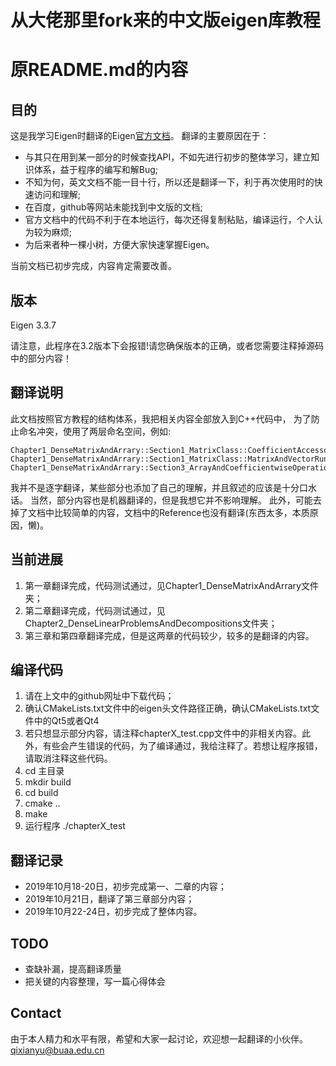 # 从大佬那里fork来的中文版eigen库教程







# 原README.md的内容

## 目的
这是我学习Eigen时翻译的Eigen[官方文档](http://eigen.tuxfamily.org/dox/modules.html)。
翻译的主要原因在于：
- 与其只在用到某一部分的时候查找API，不如先进行初步的整体学习，建立知识体系，益于程序的编写和解Bug;
- 不知为何，英文文档不能一目十行，所以还是翻译一下，利于再次使用时的快速访问和理解;
- 在百度，github等网站未能找到中文版的文档;
- 官方文档中的代码不利于在本地运行，每次还得复制粘贴，编译运行，个人认为较为麻烦;
- 为后来者种一棵小树，方便大家快速掌握Eigen。

当前文档已初步完成，内容肯定需要改善。

## 版本
Eigen  3.3.7

请注意，此程序在3.2版本下会报错!请您确保版本的正确，或者您需要注释掉源码中的部分内容！

## 翻译说明
此文档按照官方教程的结构体系，我把相关内容全部放入到C++代码中，
为了防止命名冲突，使用了两层命名空间，例如:
```
Chapter1_DenseMatrixAndArrary::Section1_MatrixClass::CoefficientAccessors();
Chapter1_DenseMatrixAndArrary::Section1_MatrixClass::MatrixAndVectorRunTime();
Chapter1_DenseMatrixAndArrary::Section3_ArrayAndCoefficientwiseOperations::AdditionAndSubtraction();
```

我并不是逐字翻译，某些部分也添加了自己的理解，并且叙述的应该是十分口水话。
当然，部分内容也是机器翻译的，但是我想它并不影响理解。
此外，可能去掉了文档中比较简单的内容，文档中的Reference也没有翻译(东西太多，本质原因，懒)。


## 当前进展
1. 第一章翻译完成，代码测试通过，见Chapter1_DenseMatrixAndArrary文件夹；
2. 第二章翻译完成，代码测试通过，见Chapter2_DenseLinearProblemsAndDecompositions文件夹；
3. 第三章和第四章翻译完成，但是这两章的代码较少，较多的是翻译的内容。


## 编译代码
1. 请在上文中的github网址中下载代码；
2. 确认CMakeLists.txt文件中的eigen头文件路径正确，确认CMakeLists.txt文件中的Qt5或者Qt4
3. 若只想显示部分内容，请注释chapterX_test.cpp文件中的非相关内容。此外，有些会产生错误的代码，为了编译通过，我给注释了。若想让程序报错，请取消注释这些代码。
4. cd 主目录
5. mkdir build 
6. cd build
7. cmake ..
8. make
9. 运行程序 ./chapterX_test

## 翻译记录
- 2019年10月18-20日，初步完成第一、二章的内容；
- 2019年10月21日，翻译了第三章部分内容；
- 2019年10月22-24日，初步完成了整体内容。


## TODO
- 查缺补漏，提高翻译质量
- 把关键的内容整理，写一篇心得体会

## Contact
由于本人精力和水平有限，希望和大家一起讨论，欢迎想一起翻译的小伙伴。
qixianyu@buaa.edu.cn